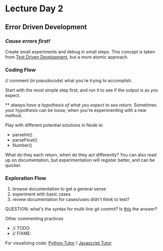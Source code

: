 # Lecture Day 2

## Error Driven Development

###  *Cause errors first!* 

Create small experiments and debug in small steps. This concept is taken from [Test Driven Development](https://en.wikipedia.org/wiki/Test-driven_development), but a more atomic approach.

### Coding Flow

// comment (in pseudocode) what you're trying to accomplish.

Start with the most simple step first, and run it to see if the output is as you expect.

** *always have a hypothesis of what you expect to see return.* Sometimes your hypothesis can be loose, when you're experimenting with a new method.

Play with different potential solutions in Node
ie: 
- parseInt()
- parseFloat()
- Number()

What do they each return, when do they act differently? You can also read up on documentation, but experimentation will register better, and can be quicker. 

### Exploration Flow 
1. browse documentation to get a general sense
2. experiment with basic cases
3. review documentation for cases/uses didn't think to test?

QUESTION: what's the syntax for multi-line git commit? Is [this](https://stackoverflow.com/questions/5064563/add-line-break-to-git-commit-m-from-the-command-line/5064653) the answer?

Other commenting practices

- // TODO:
- // FIXME:

For visualizing code: [Python Tutor](http://pythontutor.com/visualize.html#mode=edit) / [Javascript Tutor](http://pythontutor.com/javascript.html#mode=edit)